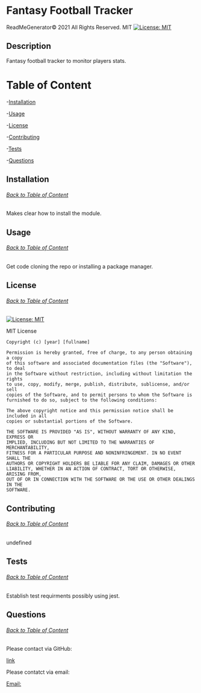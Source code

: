 # Fantasy Football Tracker

  
ReadMeGenerator© 2021 All Rights Reserved. MIT    [![License: MIT](https://img.shields.io/badge/License-MIT-yellow.svg)](https://opensource.org/licenses/MIT)
  
## Description
  
Fantasy football tracker to monitor players stats.  
  
# Table of Content
  
-[Installation](#installation)
  
-[Usage](#usage)
  
-[License](#license)
  
-[Contributing](#contributing)
  
-[Tests](#tests)
  
-[Questions](#questions)
  
## Installation
  
###### [Back to Table of Content](#table-of-content)
  
Makes clear how to install the module. 
  
## Usage
  
###### [Back to Table of Content](#table-of-content) 
  
Get code cloning the repo or installing a package manager.
  
## License
  
###### [Back to Table of Content](#table-of-content)
  
[![License: MIT](https://img.shields.io/badge/License-MIT-yellow.svg)](https://opensource.org/licenses/MIT)
  
MIT License

    Copyright (c) [year] [fullname]
    
    Permission is hereby granted, free of charge, to any person obtaining a copy
    of this software and associated documentation files (the "Software"), to deal
    in the Software without restriction, including without limitation the rights
    to use, copy, modify, merge, publish, distribute, sublicense, and/or sell
    copies of the Software, and to permit persons to whom the Software is
    furnished to do so, subject to the following conditions:
    
    The above copyright notice and this permission notice shall be included in all
    copies or substantial portions of the Software.
    
    THE SOFTWARE IS PROVIDED "AS IS", WITHOUT WARRANTY OF ANY KIND, EXPRESS OR
    IMPLIED, INCLUDING BUT NOT LIMITED TO THE WARRANTIES OF MERCHANTABILITY,
    FITNESS FOR A PARTICULAR PURPOSE AND NONINFRINGEMENT. IN NO EVENT SHALL THE
    AUTHORS OR COPYRIGHT HOLDERS BE LIABLE FOR ANY CLAIM, DAMAGES OR OTHER
    LIABILITY, WHETHER IN AN ACTION OF CONTRACT, TORT OR OTHERWISE, ARISING FROM,
    OUT OF OR IN CONNECTION WITH THE SOFTWARE OR THE USE OR OTHER DEALINGS IN THE
    SOFTWARE.
    
  
## Contributing
  
###### [Back to Table of Content](#table-of-content)
  
undefined
  
## Tests
  
###### [Back to Table of Content](#table-of-Content)
  
Establish test requirments possibly using jest.  
  
## Questions
  
###### [Back to Table of Content](#table-of-content)
  

  
Please contact via GitHub:
  
[link](https://github.com/abrown0926)
  
Please contatct via email:  
  
[Email:](mailto:abrown0926@yahoo.com)  
